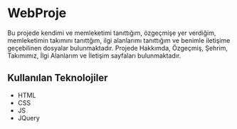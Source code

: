 # WebProje

Bu projede kendimi ve memleketimi tanıttığım, özgeçmişe yer verdiğim, memleketimin takımını tanıttğım, ilgi alanlarımı tanıttığım ve benimle iletişime geçebilinen dosyalar bulunmaktadır. Projede Hakkımda, Özgeçmiş, Şehrim, Takımımız, İlgi Alanlarım ve İletişim sayfaları bulunmaktadır.

## Kullanılan Teknolojiler

- HTML
- CSS
- JS
- JQuery
